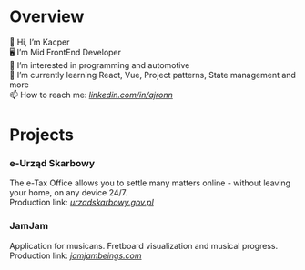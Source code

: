# Overview

 👋 Hi, I’m Kacper  
 🖥️ I’m Mid FrontEnd Developer  
 👀 I’m interested in programming and automotive  
 🌱 I’m currently learning React, Vue, Project patterns, State management and more  
 📫 How to reach me: *[linkedin.com/in/ajronn](https://www.linkedin.com/in/ajronn)*
 
# Projects

### e-Urząd Skarbowy
The e-Tax Office allows you to settle many matters online - without leaving your home, on any device 24/7.  
Production link: *[urzadskarbowy.gov.pl](https://urzadskarbowy.gov.pl/)*

### JamJam
Application for musicans. Fretboard visualization and musical progress.  
Production link: *[jamjambeings.com](https://www.jamjambeings.com)*


<!---
ajronn/ajronn is a ✨ special ✨ repository because its `README.md` (this file) appears on your GitHub profile.
You can click the Preview link to take a look at your changes.
--->
